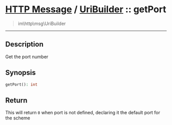 # [HTTP Message](http.md) / [UriBuilder](http-UriBuilder.md) :: getPort
 > im\http\msg\UriBuilder
____

## Description
Get the port number

## Synopsis
```php
getPort(): int
```

## Return
This will return `0` when port is not defined, declaring it the default port for the scheme
